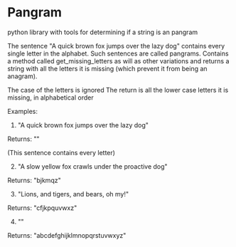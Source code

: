 # Pangram
python library with tools for determining if a string is an pangram

The sentence "A quick brown fox jumps over the lazy dog" contains every single letter in the 
alphabet. Such sentences are called pangrams. Contains a method called get_missing_letters as will as other variations and returns
a string with all the letters it is missing (which prevent it from being an anagram).

The case of the letters is ignored
The return is all the lower case letters it is missing, in alphabetical order 

Examples:

1) "A quick brown fox jumps over the lazy dog"

Returns: ""

(This sentence contains every letter)

2) "A slow yellow fox crawls under the proactive dog"

Returns: "bjkmqz"

3) "Lions, and tigers, and bears, oh my!"

Returns: "cfjkpquvwxz"

4) ""

Returns: "abcdefghijklmnopqrstuvwxyz"
